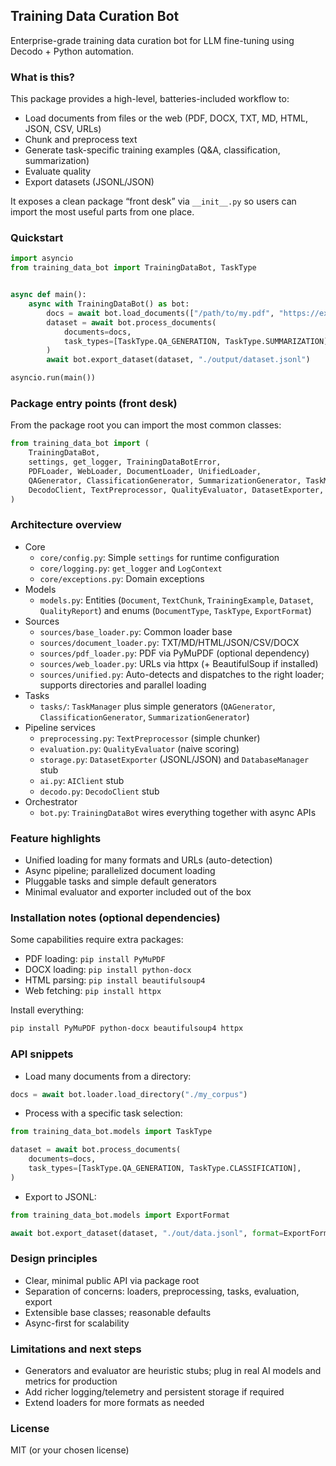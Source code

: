 ## Training Data Curation Bot

Enterprise-grade training data curation bot for LLM fine-tuning using Decodo + Python automation.

### What is this?

This package provides a high-level, batteries-included workflow to:
- Load documents from files or the web (PDF, DOCX, TXT, MD, HTML, JSON, CSV, URLs)
- Chunk and preprocess text
- Generate task-specific training examples (Q&A, classification, summarization)
- Evaluate quality
- Export datasets (JSONL/JSON)

It exposes a clean package “front desk” via `__init__.py` so users can import the most useful parts from one place.

### Quickstart

```python
import asyncio
from training_data_bot import TrainingDataBot, TaskType


async def main():
    async with TrainingDataBot() as bot:
        docs = await bot.load_documents(["/path/to/my.pdf", "https://example.com"])
        dataset = await bot.process_documents(
            documents=docs,
            task_types=[TaskType.QA_GENERATION, TaskType.SUMMARIZATION],
        )
        await bot.export_dataset(dataset, "./output/dataset.jsonl")

asyncio.run(main())
```

### Package entry points (front desk)

From the package root you can import the most common classes:

```python
from training_data_bot import (
    TrainingDataBot,
    settings, get_logger, TrainingDataBotError,
    PDFLoader, WebLoader, DocumentLoader, UnifiedLoader,
    QAGenerator, ClassificationGenerator, SummarizationGenerator, TaskManager, TaskTemplate,
    DecodoClient, TextPreprocessor, QualityEvaluator, DatasetExporter,
)
```

### Architecture overview

- Core
  - `core/config.py`: Simple `settings` for runtime configuration
  - `core/logging.py`: `get_logger` and `LogContext`
  - `core/exceptions.py`: Domain exceptions
- Models
  - `models.py`: Entities (`Document`, `TextChunk`, `TrainingExample`, `Dataset`, `QualityReport`) and enums (`DocumentType`, `TaskType`, `ExportFormat`)
- Sources
  - `sources/base_loader.py`: Common loader base
  - `sources/document_loader.py`: TXT/MD/HTML/JSON/CSV/DOCX
  - `sources/pdf_loader.py`: PDF via PyMuPDF (optional dependency)
  - `sources/web_loader.py`: URLs via httpx (+ BeautifulSoup if installed)
  - `sources/unified.py`: Auto-detects and dispatches to the right loader; supports directories and parallel loading
- Tasks
  - `tasks/`: `TaskManager` plus simple generators (`QAGenerator`, `ClassificationGenerator`, `SummarizationGenerator`)
- Pipeline services
  - `preprocessing.py`: `TextPreprocessor` (simple chunker)
  - `evaluation.py`: `QualityEvaluator` (naive scoring)
  - `storage.py`: `DatasetExporter` (JSONL/JSON) and `DatabaseManager` stub
  - `ai.py`: `AIClient` stub
  - `decodo.py`: `DecodoClient` stub
- Orchestrator
  - `bot.py`: `TrainingDataBot` wires everything together with async APIs

### Feature highlights

- Unified loading for many formats and URLs (auto-detection)
- Async pipeline; parallelized document loading
- Pluggable tasks and simple default generators
- Minimal evaluator and exporter included out of the box

### Installation notes (optional dependencies)

Some capabilities require extra packages:
- PDF loading: `pip install PyMuPDF`
- DOCX loading: `pip install python-docx`
- HTML parsing: `pip install beautifulsoup4`
- Web fetching: `pip install httpx`

Install everything:

```bash
pip install PyMuPDF python-docx beautifulsoup4 httpx
```

### API snippets

- Load many documents from a directory:

```python
docs = await bot.loader.load_directory("./my_corpus")
```

- Process with a specific task selection:

```python
from training_data_bot.models import TaskType

dataset = await bot.process_documents(
    documents=docs,
    task_types=[TaskType.QA_GENERATION, TaskType.CLASSIFICATION],
)
```

- Export to JSONL:

```python
from training_data_bot.models import ExportFormat

await bot.export_dataset(dataset, "./out/data.jsonl", format=ExportFormat.JSONL)
```

### Design principles

- Clear, minimal public API via package root
- Separation of concerns: loaders, preprocessing, tasks, evaluation, export
- Extensible base classes; reasonable defaults
- Async-first for scalability

### Limitations and next steps

- Generators and evaluator are heuristic stubs; plug in real AI models and metrics for production
- Add richer logging/telemetry and persistent storage if required
- Extend loaders for more formats as needed

### License

MIT (or your chosen license)


